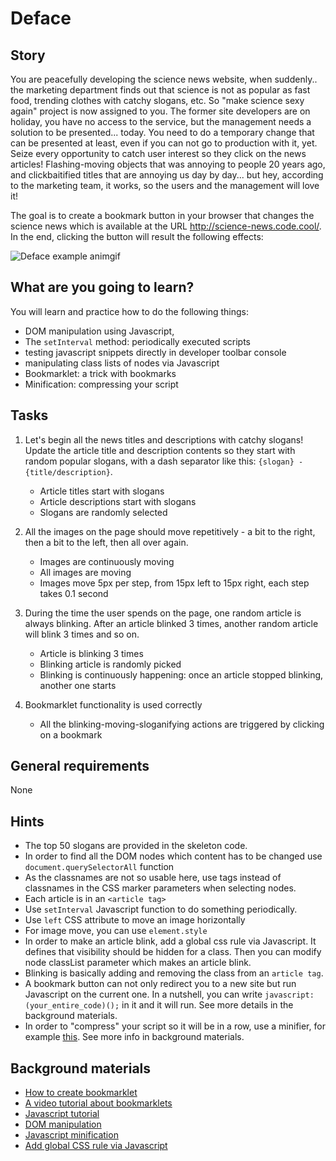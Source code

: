 # Deface

## Story

You are peacefully developing the science news website, when suddenly.. the marketing department finds out that science is not as popular as fast food,
trending clothes with catchy slogans, etc.
So "make science sexy again" project is now assigned to you. The former site developers are on holiday,
you have no access to the service, but the management needs a solution to be presented... today.
You need to do a temporary change that can be presented at least, even if you can not go to production
with it, yet.
Seize every opportunity to catch user interest so they click on the news articles!
Flashing-moving objects that was annoying to people 20 years ago, and
clickbaitified titles that are annoying us day by day... but hey, according to the
marketing team, it works, so the users and the management will love it!

The goal is to create a bookmark button in your browser that changes the science news which is
available at the URL http://science-news.code.cool/. In the end, clicking the button will result the
following effects:

![Deface example animgif](media/web/deface.gif)

## What are you going to learn?

You will learn and practice how to do the following things:

- DOM manipulation using Javascript,
- The `setInterval` method: periodically executed scripts
- testing javascript snippets directly in developer toolbar console
- manipulating class lists of nodes via Javascript
- Bookmarklet: a trick with bookmarks
- Minification: compressing your script

## Tasks

1. Let's begin all the news titles and descriptions with catchy slogans! Update the article title and description contents so they start with random popular slogans, with a dash separator like this: `{slogan} - {title/description}`.
    - Article titles start with slogans
    - Article descriptions start with slogans
    - Slogans are randomly selected

2. All the images on the page should move repetitively - a bit to the right, then a bit to the left, then all over again.
    - Images are continuously moving
    - All images are moving
    - Images move 5px per step, from 15px left to 15px right, each step takes 0.1 second

3. During the time the user spends on the page, one random article is always blinking. After an article blinked 3 times, another random article will blink 3 times and so on.
    - Article is blinking 3 times
    - Blinking article is randomly picked
    - Blinking is continuously happening: once an article stopped blinking, another one starts

4. Bookmarklet functionality is used correctly
    - All the blinking-moving-sloganifying actions are triggered by clicking on a bookmark

## General requirements

None

## Hints

- The top 50 slogans are provided in the skeleton code.
- In order to find all the DOM nodes which content has to be changed use
  `document.querySelectorAll` function
- As the classnames are not so usable here, use tags instead of classnames in the CSS marker
  parameters when selecting nodes.
- Each article is in an `<article tag>`
- Use `setInterval` Javascript function to do something periodically.
- Use `left` CSS attribute to move an image horizontally
- For image move, you can use `element.style`
- In order to make an article blink, add a global css rule via Javascript.
  It defines that visibility should be hidden for a class. Then you can modify node classList parameter
  which makes an article blink.
- Blinking is basically adding and removing the class from an `article tag`.
- A bookmark button can not only redirect you to a new site but run Javascript on the current one.
  In a nutshell, you can write `javascript:(your_entire_code)();` in it and it will run. See more details
  in the background materials.
- In order to "compress" your script so it will be in a row, use a minifier, for example
  [this](https://javascript-minifier.com/). See more info in background materials.

## Background materials

- [How to create bookmarklet](http://www.dev-hq.net/posts/1--create-javascript-bookmarklet)
- [A video tutorial about bookmarklets](https://www.youtube.com/watch?v=DloHqUfPbJc)
- [Javascript tutorial](https://javascript.info/)
- [DOM manipulation](project/curriculum/materials/pages/javascript/javascript-dom.md)
- [Javascript minification](<https://en.wikipedia.org/wiki/Minification_(programming)>)
- [Add global CSS rule via Javascript](https://dev.to/karataev/set-css-styles-with-javascript-3nl5)
